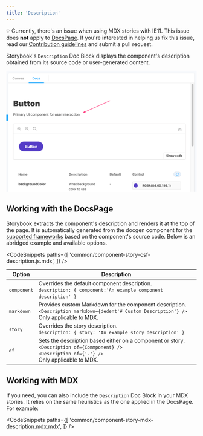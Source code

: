 ```yaml
---
title: 'Description'
---
```


<div class="aside">

💡 Currently, there's an issue when using MDX stories with IE11. This issue does <strong>not</strong> apply to [DocsPage](./docs-page.md). If you're interested in helping us fix this issue, read our
[Contribution guidelines](../contribute/how-to-contribute.md) and submit a pull request.

</div>

Storybook's `Description` Doc Block displays the component's description obtained from its source code or user-generated content.

![Docs blocks with description](./docblock-description.png)

## Working with the DocsPage

Storybook extracts the component's description and renders it at the top of the page. It is automatically generated from the docgen component for the [supported frameworks](../api/frameworks-feature-support.md) based on the component's source code. Below is an abridged example and available options.

<!-- prettier-ignore-start -->

<CodeSnippets
  paths={[
    'common/component-story-csf-description.js.mdx',
  ]}
/>

<!-- prettier-ignore-end -->

| Option      | Description                                                                                                                                                       |
| ----------- | ----------------------------------------------------------------------------------------------------------------------------------------------------------------- |
| `component` | Overrides the default component description. <br/> `description: { component:'An example component description' }`                                                |
| `markdown`  | Provides custom Markdown for the component description. <br/> `<Description markdown={dedent'# Custom Description'} />` <br/> Only applicable to MDX.             |
| `story`     | Overrides the story description. <br/> `description: { story: 'An example story description' }`                                                                   |
| `of`        | Sets the description based either on a component or story. <br/> `<Description of={Commponent} />` <br/> `<Description of={'.'} />` <br/> Only applicable to MDX. |

## Working with MDX

If you need, you can also include the `Description` Doc Block in your MDX stories. It relies on the same heuristics as the one applied in the DocsPage. For example:

<!-- prettier-ignore-start -->

<CodeSnippets
  paths={[
    'common/component-story-mdx-description.mdx.mdx',
  ]}
/>

<!-- prettier-ignore-end -->
